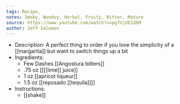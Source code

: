 ```yaml
---
tags: Recipe, 
notes: Smoky, Woodsy, Herbal, Fruity, Bitter, Mature
source: https://www.youtube.com/watch?v=pg7UjUES36M
author: Jeff Solomon
---
```


- Description:
  A perfect thing to order if you love the simplicity of a [[margarita]] but want to switch things up a bit
- Ingredients:
	- Few Dashes [[Angostura bitters]]
	- .75 oz [[[[lime]] juice]]
	- 1 oz [[apricot liqueur]]
	- 1.5 oz [[reposado [[tequila]]]]
- Instructions:
	- [[shake]]